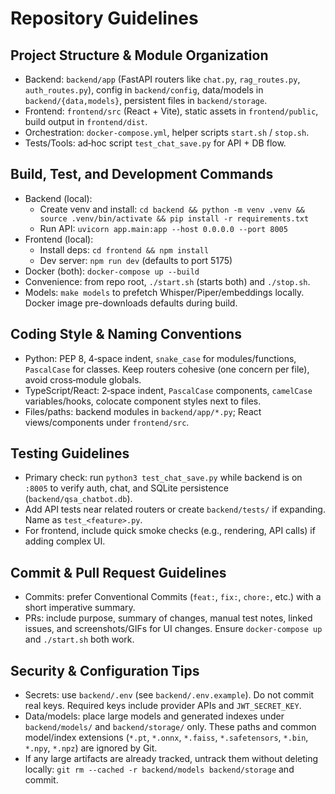 # Repository Guidelines

## Project Structure & Module Organization
- Backend: `backend/app` (FastAPI routers like `chat.py`, `rag_routes.py`, `auth_routes.py`), config in `backend/config`, data/models in `backend/{data,models}`, persistent files in `backend/storage`.
- Frontend: `frontend/src` (React + Vite), static assets in `frontend/public`, build output in `frontend/dist`.
- Orchestration: `docker-compose.yml`, helper scripts `start.sh` / `stop.sh`.
- Tests/Tools: ad‑hoc script `test_chat_save.py` for API + DB flow.

## Build, Test, and Development Commands
- Backend (local):
  - Create venv and install: `cd backend && python -m venv .venv && source .venv/bin/activate && pip install -r requirements.txt`
  - Run API: `uvicorn app.main:app --host 0.0.0.0 --port 8005`
- Frontend (local):
  - Install deps: `cd frontend && npm install`
  - Dev server: `npm run dev` (defaults to port 5175)
- Docker (both): `docker-compose up --build`
- Convenience: from repo root, `./start.sh` (starts both) and `./stop.sh`.
 - Models: `make models` to prefetch Whisper/Piper/embeddings locally. Docker image pre-downloads defaults during build.

## Coding Style & Naming Conventions
- Python: PEP 8, 4‑space indent, `snake_case` for modules/functions, `PascalCase` for classes. Keep routers cohesive (one concern per file), avoid cross‑module globals.
- TypeScript/React: 2‑space indent, `PascalCase` components, `camelCase` variables/hooks, colocate component styles next to files.
- Files/paths: backend modules in `backend/app/*.py`; React views/components under `frontend/src`.

## Testing Guidelines
- Primary check: run `python3 test_chat_save.py` while backend is on `:8005` to verify auth, chat, and SQLite persistence (`backend/qsa_chatbot.db`).
- Add API tests near related routers or create `backend/tests/` if expanding. Name as `test_<feature>.py`.
- For frontend, include quick smoke checks (e.g., rendering, API calls) if adding complex UI.

## Commit & Pull Request Guidelines
- Commits: prefer Conventional Commits (`feat:`, `fix:`, `chore:`, etc.) with a short imperative summary.
- PRs: include purpose, summary of changes, manual test notes, linked issues, and screenshots/GIFs for UI changes. Ensure `docker-compose up` and `./start.sh` both work.

## Security & Configuration Tips
- Secrets: use `backend/.env` (see `backend/.env.example`). Do not commit real keys. Required keys include provider APIs and `JWT_SECRET_KEY`.
- Data/models: place large models and generated indexes under `backend/models/` and `backend/storage/` only. These paths and common model/index extensions (`*.pt`, `*.onnx`, `*.faiss`, `*.safetensors`, `*.bin`, `*.npy`, `*.npz`) are ignored by Git.
- If any large artifacts are already tracked, untrack them without deleting locally: `git rm --cached -r backend/models backend/storage` and commit.
